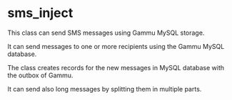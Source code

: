# sms_inject

This class can send SMS messages using Gammu MySQL storage.

It can send messages to one or more recipients using the Gammu MySQL database.

The class creates records for the new messages in MySQL database with the outbox of Gammu.

It can send also long messages by splitting them in multiple parts.